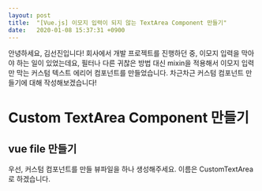 ```yaml
---
layout: post
title:  "[Vue.js] 이모지 입력이 되지 않는 TextArea Component 만들기"
date:   2020-01-08 15:37:31 +0900
---
```


안녕하세요, 김선진입니다!
회사에서 개발 프로젝트를 진행하던 중, 이모지 입력을 막아야 하는 일이 있었는데요,
필터나 다른 귀찮은 방법 대신 mixin을 적용해서 이모지 입력만 막는 커스텀 텍스트 에리어 컴포넌트를 만들었습니다.
차근차근 커스텀 컴포넌트 만들기에 대해 작성해보겠습니다!

# Custom TextArea Component 만들기
## vue file 만들기
우선, 커스텀 컴포넌트를 만들 뷰파일을 하나 생성해주세요. 이름은 CustomTextArea 로 하겠습니다.
<template>
    <textarea
        :value="text"
        v-on="Listeners" />
</template>
template에 아주 간단하게 textarea를 하나 만들어주세요.
필요에 따라 class, maxlenght, placeholder 등을 따로 지정해 주심 됩니다.

## mixin 만들기
export default function emojiRemover(text = '') {
    const regex = /[\u{1f300}-\u{1f5ff}\u{1f900}-\u{1f9ff}\u{1f600}-\u{1f64f}\u{1f680}-\u{1f6ff}\u{2600}-\u{26ff}\u{2700}-\u{27bf}\u{1f1e6}-\u{1f1ff}\u{1f191}-\u{1f251}\u{1f004}\u{1f0cf}\u{1f170}-\u{1f171}\u{1f17e}-\u{1f17f}\u{1f18e}\u{3030}\u{2b50}\u{2b55}\u{2934}-\u{2935}\u{2b05}-\u{2b07}\u{2b1b}-\u{2b1c}\u{3297}\u{3299}\u{303d}\u{00a9}\u{00ae}\u{2122}\u{23f3}\u{24c2}\u{23e9}-\u{23ef}\u{25b6}\u{23f8}-\u{23fa}]/gu;
    return text.replace(regex, '');
}
emojiRemover mixin을 js file로 만들어주세요. regex는 한글 자모음을 제외하고 이모지만 해당되게 뽑았습니다.
아주 힘들었어요.

## script 짜기
<script>
import emojiRemover from '../../filters/emojiRemover';

export default {
    name: 'TextArea',
    props: {
        // v-model
        value: {},
    },
    computed: {
        Listeners() {
            const vm = this;
            return {
                ...this.$listeners,
                input(event) {
                    const text = vm.filteringText(event.target.value);
                    vm.$forceUpdate();
                    vm.$emit('input', text);
                },
            };
        },
        text() {
            return this.filteringText(this.value);
        },
    },
    methods: {
        filteringText(value) {
            return emojiRemover(value);
        },
    },
};
</script>
v-model 기능을 제공하기 위해 value를 props로 받아주시고, computed에 Listeners 속성을 만들어주세요.
리스너는 원본 textarea에 v-on 으로 붙여주세요.

input event에서 target.value를 필터링 처리 해서 emit 하여 v-model로 넘겨줍시다.
filteringText 함수에서는 mixin 함수를 호출합니다.

적당히 CSS 작성해주시면 이모지 입력이 되지 않는 텍스트에리어 완성!
응용해서 이모지 말고 다른것들또한 입력되지 않는 상태를 만들어 줄 수 있습니다.
예를 들어 숫자만 입력받고 싶을 때는 필터 텍스트에 해당 구문을 추가해주세요.

   const resultString = String(resultString)
                    .replace(/[^0-9]/g, '');

이상으로 regex를 이용해서 커스텀 (인풋 제한) 텍스트 인풋을 만드는 방법이었습니다~
제한시켜둔 글자는 입력조차 되지 않습니다.

그럼 이만!

